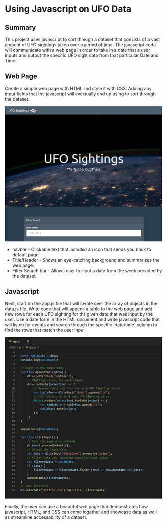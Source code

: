 # Using Javascript on UFO Data

## Summary

This project uses javascript to sort through a dataset that consists of a vast amount of UFO sightings taken over a period of time. The javascript code will communicate with a web page in order to take in a date that a user inputs and output the specific UFO sight data from that particular Date and Time.

## Web Page

Create a simple web page with HTML and style it with CSS. Adding any input fields that the javascript will eventually end up using to sort through the dataset.

![Web Page](./screen/ufo_page.png?raw=true "Web Page")

* navbar - Clickable text that included an icon that sends you back to default page.
* Title/Header - Shows an eye-catching background and summarizes the web page.
* Filter Search bar - Allows user to input a date from the week provided by the dataset.

## Javascript

Next, start on the app.js file that will iterate over the array of objects in the data.js file. Write code that will append a table to the web page and add new rows for each UFO sighting for the given date that was input by the user. Use a date form in the HTML document and write javascript code that will listen for events and search through the specific 'date/time' column to find the rows that match the user input.

![App](./screen/js.png?raw=true "App")

Finally, the user can use a beautiful web page that demonstrates how javascript, HTML, and CSS can come together and showcase data as well as streamline accessability of a dataset.
